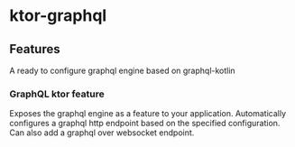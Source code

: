 # ktor-graphql

## Features

A ready to configure graphql engine based on graphql-kotlin

### GraphQL ktor feature

Exposes the graphql engine as a feature to your application. Automatically configures a graphql http endpoint based on
the specified configuration. Can also add a graphql over websocket endpoint.
